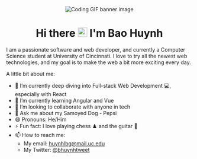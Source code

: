 <div align="center">
    <img src="https://media.giphy.com/media/dMLmQfCO7lCA2gX3tw/giphy.gif" alt="Coding GIF banner image" />
</div>

<h1 align="center"> Hi there <img src="https://media.giphy.com/media/hvRJCLFzcasrR4ia7z/giphy.gif" alt="" height="25px"/> I'm Bao Huynh </h1>

I am a passionate software and web developer, and currently a Computer Science student at University of Cincinnati. I love to try all the newest web technologies, and my goal is to make the web a bit more exciting every day.

A little bit about me:
-   🔭 I’m currently deep diving into Full-stack Web Development 💻, especially with React
-   🌱 I’m currently learning Angular and Vue
-   👯 I’m looking to collaborate with anyone in tech
-   💬 Ask me about my Samoyed Dog - Pepsi
-   😄 Pronouns: He/Him
-   ⚡ Fun fact: I love playing chess ♟️ and the guitar 🎸
-   📫 How to reach me:
    - My email: huynhlbg@mail.uc.edu
    - My Twitter: [@bhuynhtweet](https://twitter.com/bhuynhtweet)
